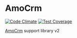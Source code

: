 AmoCrm
======
[![Code Climate](https://codeclimate.com/github/mb24dev/amocrm/badges/gpa.svg)](https://codeclimate.com/github/mb24dev/amocrm) [![Test Coverage](https://codeclimate.com/github/mb24dev/amocrm/badges/coverage.svg)](https://codeclimate.com/github/mb24dev/amocrm/coverage)

[AmoCrm] support library v2 

[AmoCrm]:https://www.amocrm.ru/
